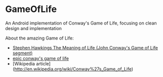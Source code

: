 # GameOfLife
An Android implementation of Conway's Game of Life, focusing on clean design and implementation

About the amazing Game of Life:
* [Stephen Hawkings The Meaning of Life (John Conway's Game of Life segment)](https://www.youtube.com/watch?v=CgOcEZinQ2I)
* [epic conway's game of life](https://www.youtube.com/watch?v=C2vgICfQawE)
* [Wikipedia article] (http://en.wikipedia.org/wiki/Conway%27s_Game_of_Life)
